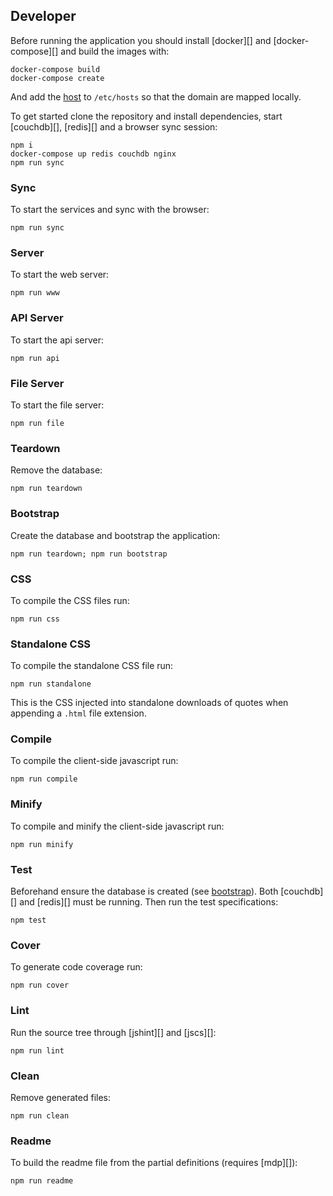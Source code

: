 ## Developer

Before running the application you should install [docker][] and [docker-compose][] and build the images with:

```
docker-compose build
docker-compose create
```

And add the [host](/conf/hosts) to `/etc/hosts` so that the domain are mapped locally.

To get started clone the repository and install dependencies, start [couchdb][], [redis][] and a browser sync session:

```
npm i
docker-compose up redis couchdb nginx
npm run sync
```

### Sync

To start the services and sync with the browser:

```
npm run sync
```

### Server

To start the web server:

```
npm run www
```

### API Server

To start the api server:

```
npm run api
```

### File Server

To start the file server:

```
npm run file
```

### Teardown

Remove the database:

```
npm run teardown
```

### Bootstrap

Create the database and bootstrap the application: 

```
npm run teardown; npm run bootstrap
```

### CSS

To compile the CSS files run:

```
npm run css
```

### Standalone CSS

To compile the standalone CSS file run:

```
npm run standalone
```

This is the CSS injected into standalone downloads of quotes when appending a `.html` file extension.

### Compile

To compile the client-side javascript run:

```
npm run compile
```

### Minify

To compile and minify the client-side javascript run:

```
npm run minify
```

### Test

Beforehand ensure the database is created (see [bootstrap](#bootstrap)). Both [couchdb][] and [redis][] must be running. Then run the test specifications:

```
npm test
```

### Cover

To generate code coverage run:

```
npm run cover
```

### Lint

Run the source tree through [jshint][] and [jscs][]:

```
npm run lint
```

### Clean

Remove generated files:

```
npm run clean
```

### Readme

To build the readme file from the partial definitions (requires [mdp][]):

```
npm run readme
```
